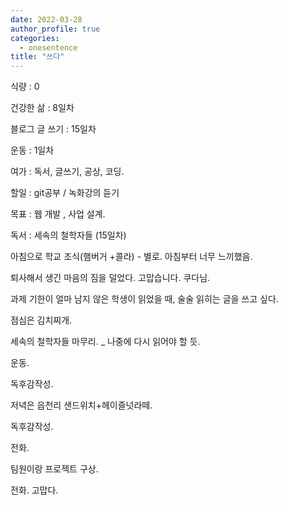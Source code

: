 ```yaml
---
date: 2022-03-28
author_profile: true
categories:
  - onesentence
title: "쓰다"
---
```


식량 : 0

건강한 삶 : 8일차 

블로그 글 쓰기 : 15일차

운동 : 1일차

여가 : 독서, 글쓰기, 공상, 코딩.

할일 : git공부 / 녹화강의 듣기

목표 : 웹 개발 , 사업 설계.

독서 : 세속의 철학자들 (15일차)



아침으로 학교 조식(햄버거 +콜라) - 별로. 아침부터 너무 느끼했음.

퇴사해서 생긴 마음의 짐을 덜었다. 고맙습니다. 쿠다님.

과제 기한이 얼마 남지 않은 학생이 읽었을 때, 술술 읽히는 글을 쓰고 싶다.

점심은 김치찌개.

세속의 철학자들 마무리. _ 나중에 다시 읽어야 할 듯.

운동.

독후감작성.

저녁은 읍천리 샌드위치+헤이즐넛라떼.

독후감작성.

전화.

팀원이랑 프로젝트 구상.

전화. 고맙다.